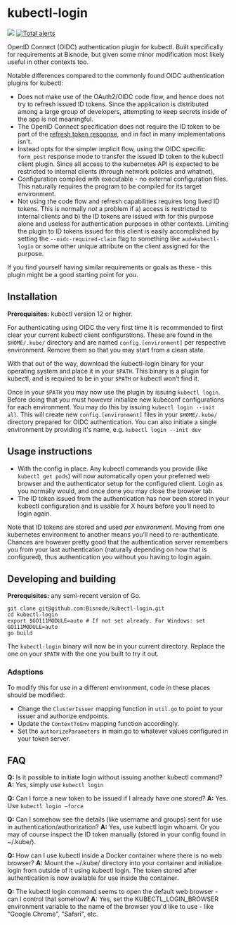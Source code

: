 # kubectl-login
![](https://github.com/Bisnode/kubectl-login/workflows/build/badge.svg)
[![Total alerts](https://img.shields.io/lgtm/alerts/g/Bisnode/kubectl-login.svg?logo=lgtm&logoWidth=18)](https://lgtm.com/projects/g/Bisnode/kubectl-login/alerts/)

OpenID Connect (OIDC) authentication plugin for kubectl. Built specifically for requirements at Bisnode, but given some
minor modification most likely useful in other contexts too.

Notable differences compared to the commonly found OIDC authentication plugins for kubectl:

- Does not make use of the OAuth2/OIDC code flow, and hence does not try to refresh issued ID tokens. Since the
  application is distributed among a large group of developers, attempting to keep secrets inside of the app is not
  meaningful.
- The OpenID Connect specification does not require the ID token to be part of the
  [refresh token response](https://openid.net/specs/openid-connect-core-1_0.html#RefreshTokenResponse), and in fact in
  many implementations isn't.
- Instead opts for the simpler implicit flow, using the OIDC specific `form_post` response mode to transfer the issued
  ID token to the kubectl client plugin. Since all access to the kubernetes API is expected to be restricted to internal
  clients (through network policies and whatnot),
- Configuration compiled with executable - no external configuration files. This naturally requires the program to be
  compiled for its target environment.
- Not using the code flow and refresh capabilities requires long lived ID tokens. This is normally _not_ a problem if
  a) access is restricted to internal clients and b) the ID tokens are issued with for this purpose alone and useless
  for authentication purposes in other contexts. Limiting the plugin to ID tokens issued for this client is easily
  accomplished by setting the `--oidc-required-claim` flag to something like `aud=kubectl-login` or some other unique
  attribute on the client assigned for the purpose.

If you find yourself having similar requirements or goals as these - this plugin might be a good starting point for you.

## Installation

**Prerequisites:** kubectl version 12 or higher.

For authenticating using OIDC the very first time it is recommended to first clear your current kubectl client
configurations. These are found in the `$HOME/.kube/` directory and are named `config.[environment]` per respective
environment. Remove them so that you may start from a clean state.

With that out of the way, download the kubectl-login binary for your operating system and place it in your `$PATH`.
This binary is a plugin for kubectl, and is required to be in your `$PATH` or kubectl won’t find it.

Once in your `$PATH` you may now use the plugin by issuing `kubectl login`. Before doing that you must however
initialize new kubeconf configurations for each environment. You may do this by issuing `kubectl login --init all`.
This will create new `config.[environment]` files in your `$HOME/.kube/` directory prepared for OIDC authentication.
You can also initiate a single environment by providing it's name, e.g. `kubectl login --init dev`

## Usage instructions

- With the config in place. Any kubectl commands you provide (like `kubectl get pods`) will now automatically open your
  preferred web browser and the authenticator setup for the configured client. Login as you normally would, and once
  done you may close the browser tab.
- The ID token issued from the authentication has now been stored in your kubectl configuration and is usable for X
  hours before you’ll need to login again.

Note that ID tokens are stored and used _per environment_. Moving from one kubernetes environment to another means
you’ll need to re-authenticate. Chances are however pretty good that the authentication server remembers you from your
last authentication (naturally depending on how that is configured), thus authentication you without you having
to login again.

## Developing and building

**Prerequisites:** any semi-recent version of Go.

    git clone git@github.com:Bisnode/kubectl-login.git
    cd kubectl-login
    export $GO111MODULE=auto # If not set already. For Windows: set GO111MODULE=auto
    go build

The `kubectl-login` binary will now be in your current directory. Replace the one on your `$PATH` with the one you built
to try it out.

### Adaptions

To modify this for use in a different environment, code in these places should be modified:

- Change the `ClusterIssuer` mapping function in `util.go` to point to your issuer and authorize endpoints.
- Update the `ContextToEnv` mapping function accordingly.
- Set the `authorizeParameters` in main.go to whatever values configured in your token server.

## FAQ

**Q:** Is it possible to initiate login without issuing another kubectl command?
**A:** Yes, simply use `kubectl login`

**Q:** Can I force a new token to be issued if I already have one stored?
**A:** Yes. Use `kubectl login —force`

**Q:** Can I somehow see the details (like username and groups) sent for use in authentication/authorization?
**A:** Yes, use kubectl login whoami. Or you may of course inspect the ID token manually (stored in your config found
       in ~/.kube/).

**Q:** How can I use kubectl inside a Docker container where there is no web browser?
**A:** Mount the ~/.kube/ directory into your container and initialize login from outside of it using kubectl login.
       The token stored after authentication is now available for use inside the container.

**Q:** The kubectl login command seems to open the default web browser - can I control that somehow?
**A:** Yes, set the KUBECTL_LOGIN_BROWSER environment variable to the name of the browser you'd like to use - like
       "Google Chrome", "Safari", etc.
